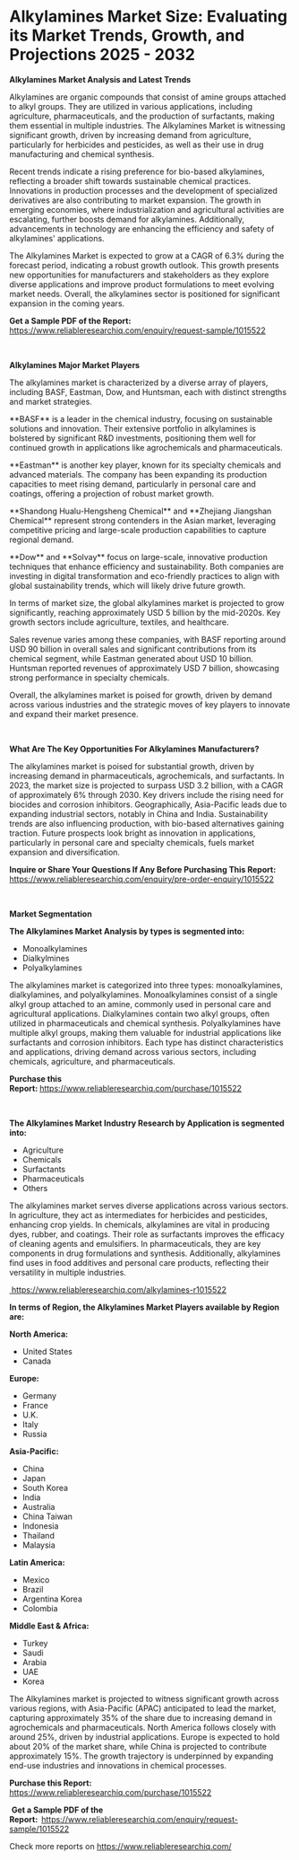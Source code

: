 <p><h1>Alkylamines Market Size: Evaluating its Market Trends, Growth, and Projections 2025 - 2032</h1></p><p><strong>Alkylamines Market Analysis and Latest Trends</strong></p>
<p><p>Alkylamines are organic compounds that consist of amine groups attached to alkyl groups. They are utilized in various applications, including agriculture, pharmaceuticals, and the production of surfactants, making them essential in multiple industries. The Alkylamines Market is witnessing significant growth, driven by increasing demand from agriculture, particularly for herbicides and pesticides, as well as their use in drug manufacturing and chemical synthesis.</p><p>Recent trends indicate a rising preference for bio-based alkylamines, reflecting a broader shift towards sustainable chemical practices. Innovations in production processes and the development of specialized derivatives are also contributing to market expansion. The growth in emerging economies, where industrialization and agricultural activities are escalating, further boosts demand for alkylamines. Additionally, advancements in technology are enhancing the efficiency and safety of alkylamines' applications.</p><p>The Alkylamines Market is expected to grow at a CAGR of 6.3% during the forecast period, indicating a robust growth outlook. This growth presents new opportunities for manufacturers and stakeholders as they explore diverse applications and improve product formulations to meet evolving market needs. Overall, the alkylamines sector is positioned for significant expansion in the coming years.</p></p>
<p><strong>Get a Sample PDF of the Report:&nbsp;</strong> <a href="https://www.reliableresearchiq.com/enquiry/request-sample/1015522?utm_campaign=1144&utm_medium=2&utm_source=Github&utm_content=ia&utm_term=31012025&utm_id=alkylamines">https://www.reliableresearchiq.com/enquiry/request-sample/1015522</a></p>
<p>&nbsp;</p>
<p><strong>Alkylamines Major Market Players</strong></p>
<p><p>The alkylamines market is characterized by a diverse array of players, including BASF, Eastman, Dow, and Huntsman, each with distinct strengths and market strategies. </p><p>**BASF** is a leader in the chemical industry, focusing on sustainable solutions and innovation. Their extensive portfolio in alkylamines is bolstered by significant R&D investments, positioning them well for continued growth in applications like agrochemicals and pharmaceuticals. </p><p>**Eastman** is another key player, known for its specialty chemicals and advanced materials. The company has been expanding its production capacities to meet rising demand, particularly in personal care and coatings, offering a projection of robust market growth.</p><p>**Shandong Hualu-Hengsheng Chemical** and **Zhejiang Jiangshan Chemical** represent strong contenders in the Asian market, leveraging competitive pricing and large-scale production capabilities to capture regional demand.</p><p>**Dow** and **Solvay** focus on large-scale, innovative production techniques that enhance efficiency and sustainability. Both companies are investing in digital transformation and eco-friendly practices to align with global sustainability trends, which will likely drive future growth.</p><p>In terms of market size, the global alkylamines market is projected to grow significantly, reaching approximately USD 5 billion by the mid-2020s. Key growth sectors include agriculture, textiles, and healthcare.</p><p>Sales revenue varies among these companies, with BASF reporting around USD 90 billion in overall sales and significant contributions from its chemical segment, while Eastman generated about USD 10 billion. Huntsman reported revenues of approximately USD 7 billion, showcasing strong performance in specialty chemicals.</p><p>Overall, the alkylamines market is poised for growth, driven by demand across various industries and the strategic moves of key players to innovate and expand their market presence.</p></p>
<p>&nbsp;</p>
<p><strong>What Are The Key Opportunities For Alkylamines Manufacturers?</strong></p>
<p><p>The alkylamines market is poised for substantial growth, driven by increasing demand in pharmaceuticals, agrochemicals, and surfactants. In 2023, the market size is projected to surpass USD 3.2 billion, with a CAGR of approximately 6% through 2030. Key drivers include the rising need for biocides and corrosion inhibitors. Geographically, Asia-Pacific leads due to expanding industrial sectors, notably in China and India. Sustainability trends are also influencing production, with bio-based alternatives gaining traction. Future prospects look bright as innovation in applications, particularly in personal care and specialty chemicals, fuels market expansion and diversification.</p></p>
<p><strong>Inquire or Share Your Questions If Any Before Purchasing This Report:</strong> <a href="https://www.reliableresearchiq.com/enquiry/pre-order-enquiry/1015522?utm_campaign=1144&utm_medium=2&utm_source=Github&utm_content=ia&utm_term=31012025&utm_id=alkylamines">https://www.reliableresearchiq.com/enquiry/pre-order-enquiry/1015522</a></p>
<p>&nbsp;</p>
<p><strong>Market Segmentation</strong></p>
<p><strong>The Alkylamines Market Analysis by types is segmented into:</strong></p>
<p><ul><li>Monoalkylamines</li><li>Dialkylmines</li><li>Polyalkylamines</li></ul></p>
<p><p>The alkylamines market is categorized into three types: monoalkylamines, dialkylamines, and polyalkylamines. Monoalkylamines consist of a single alkyl group attached to an amine, commonly used in personal care and agricultural applications. Dialkylamines contain two alkyl groups, often utilized in pharmaceuticals and chemical synthesis. Polyalkylamines have multiple alkyl groups, making them valuable for industrial applications like surfactants and corrosion inhibitors. Each type has distinct characteristics and applications, driving demand across various sectors, including chemicals, agriculture, and pharmaceuticals.</p></p>
<p><strong>Purchase this Report:&nbsp;</strong><a href="https://www.reliableresearchiq.com/purchase/1015522?utm_campaign=1144&utm_medium=2&utm_source=Github&utm_content=ia&utm_term=31012025&utm_id=alkylamines">https://www.reliableresearchiq.com/purchase/1015522</a></p>
<p>&nbsp;</p>
<p><strong>The Alkylamines Market Industry Research by Application is segmented into:</strong></p>
<p><ul><li>Agriculture</li><li>Chemicals</li><li>Surfactants</li><li>Pharmaceuticals</li><li>Others</li></ul></p>
<p><p>The alkylamines market serves diverse applications across various sectors. In agriculture, they act as intermediates for herbicides and pesticides, enhancing crop yields. In chemicals, alkylamines are vital in producing dyes, rubber, and coatings. Their role as surfactants improves the efficacy of cleaning agents and emulsifiers. In pharmaceuticals, they are key components in drug formulations and synthesis. Additionally, alkylamines find uses in food additives and personal care products, reflecting their versatility in multiple industries.</p></p>
<p><a href="https://www.reliableresearchiq.com/alkylamines-r1015522?utm_campaign=1144&utm_medium=2&utm_source=Github&utm_content=ia&utm_term=31012025&utm_id=alkylamines">&nbsp;https://www.reliableresearchiq.com/alkylamines-r1015522</a></p>
<p><strong>In terms of Region, the Alkylamines Market Players available by Region are:</strong></p>
<p>
    <p> <strong> North America: </strong>
        <ul>
            <li>United States</li>
            <li>Canada</li>
        </ul>
        </p> 
    <p> <strong> Europe: </strong>
        <ul>
            <li>Germany</li>
            <li>France</li>
            <li>U.K.</li>
            <li>Italy</li>
            <li>Russia</li>
        </ul>
        </p> 
    <p> <strong> Asia-Pacific: </strong>
        <ul>
            <li>China</li>
            <li>Japan</li>
            <li>South Korea</li>
            <li>India</li>
            <li>Australia</li>
            <li>China Taiwan</li>
            <li>Indonesia</li>
            <li>Thailand</li>
            <li>Malaysia</li>
        </ul>
        </p> 
    <p> <strong> Latin America: </strong>
        <ul>
            <li>Mexico</li>
            <li>Brazil</li>
            <li>Argentina Korea</li>
            <li>Colombia</li>
        </ul>
        </p> 
    <p> <strong> Middle East & Africa: </strong>
        <ul>
            <li>Turkey</li>
            <li>Saudi</li>
            <li>Arabia</li>
            <li>UAE</li>
            <li>Korea</li>
        </ul>
    </p>
    </p>
<p><p>The Alkylamines market is projected to witness significant growth across various regions, with Asia-Pacific (APAC) anticipated to lead the market, capturing approximately 35% of the share due to increasing demand in agrochemicals and pharmaceuticals. North America follows closely with around 25%, driven by industrial applications. Europe is expected to hold about 20% of the market share, while China is projected to contribute approximately 15%. The growth trajectory is underpinned by expanding end-use industries and innovations in chemical processes.</p></p>
<p><strong>Purchase this Report: </strong><a href="https://www.reliableresearchiq.com/purchase/1015522?utm_campaign=1144&utm_medium=2&utm_source=Github&utm_content=ia&utm_term=31012025&utm_id=alkylamines">https://www.reliableresearchiq.com/purchase/1015522</a></p>
<p>&nbsp;<strong>Get a Sample PDF of the Report:&nbsp;&nbsp;</strong><a href="https://www.reliableresearchiq.com/enquiry/request-sample/1015522?utm_campaign=1144&utm_medium=2&utm_source=Github&utm_content=ia&utm_term=31012025&utm_id=alkylamines">https://www.reliableresearchiq.com/enquiry/request-sample/1015522</a></p>
<p><strong></strong></p>
<p>Check more reports on <a href="https://www.reliableresearchiq.com/?utm_campaign=1144&utm_medium=2&utm_source=Github&utm_content=ia&utm_term=31012025&utm_id=alkylamines">https://www.reliableresearchiq.com/</a></p>